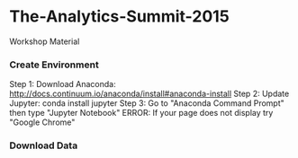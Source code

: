 # The-Analytics-Summit-2015
Workshop Material

### Create Environment
Step 1: Download Anaconda: http://docs.continuum.io/anaconda/install#anaconda-install
Step 2: Update Jupyter: conda install jupyter
Step 3: Go to "Anaconda Command Prompt" then type "Jupyter Notebook"
ERROR: If your page does not display try "Google Chrome"

### Download Data
